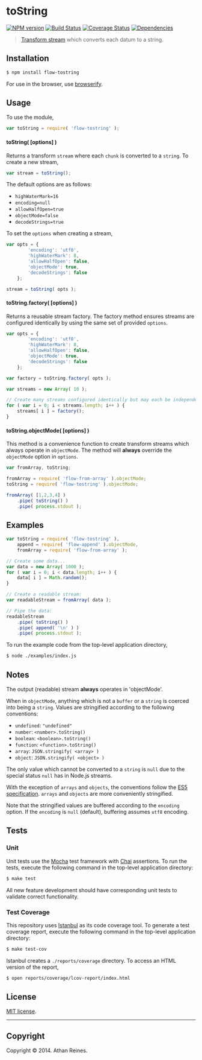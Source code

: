 toString
===
[![NPM version][npm-image]][npm-url] [![Build Status][travis-image]][travis-url] [![Coverage Status][coveralls-image]][coveralls-url] [![Dependencies][dependencies-image]][dependencies-url]

> [Transform stream](http://nodejs.org/api/stream.html#stream_class_stream_transform) which converts each datum to a string.


## Installation

``` bash
$ npm install flow-tostring
```

For use in the browser, use [browserify](https://github.com/substack/node-browserify).


## Usage

To use the module,

``` javascript
var toString = require( 'flow-tostring' );
```

#### toString( [options] )

Returns a transform `stream` where each `chunk` is converted to a `string`. To create a new stream,

``` javascript
var stream = toString();
```

The default options are as follows:
*	`highWaterMark=16`
*	`encoding=null`
*	`allowHalfOpen=true`
* 	`objectMode=false`
*	`decodeStrings=true`

To set the `options` when creating a stream,

``` javascript
var opts = {
		'encoding': 'utf8',
		'highWaterMark': 8,
		'allowHalfOpen': false,
		'objectMode': true,
		'decodeStrings': false
	};

stream = toString( opts );
```


#### toString.factory( [options] )

Returns a reusable stream factory. The factory method ensures streams are configured identically by using the same set of provided `options`.

``` javascript
var opts = {
		'encoding': 'utf8',
		'highWaterMark': 8,
		'allowHalfOpen': false,
		'objectMode': true,
		'decodeStrings': false
	};

var factory = toString.factory( opts );

var streams = new Array( 10 );

// Create many streams configured identically but may each be independently written to...
for ( var i = 0; i < streams.length; i++ ) {
	streams[ i ] = factory();
}
```


#### toString.objectMode( [options] )

This method is a convenience function to create transform streams which always operate in `objectMode`. The method will __always__ override the `objectMode` option in `options`.

``` javascript
var fromArray, toString;

fromArray = require( 'flow-from-array' ).objectMode;
toString = require( 'flow-tostring' ).objectMode;

fromArray( [1,2,3,4] )
	.pipe( toString() )
	.pipe( process.stdout );
```



## Examples

``` javascript
var toString = require( 'flow-tostring' ),
	append = require( 'flow-append' ).objectMode,
	fromArray = require( 'flow-from-array' );

// Create some data...
var data = new Array( 1000 );
for ( var i = 0; i < data.length; i++ ) {
	data[ i ] = Math.random();
}

// Create a readable stream:
var readableStream = fromArray( data );

// Pipe the data:
readableStream
	.pipe( toString() )
	.pipe( append( '\n' ) )
	.pipe( process.stdout );
```

To run the example code from the top-level application directory,

``` bash
$ node ./examples/index.js
```


## Notes

The output (readable) stream __always__ operates in 'objectMode'.

When in `objectMode`, anything which is not a `buffer` or a `string` is coerced into being a `string`. Values are stringified according to the following conventions:

*	`undefined`: `"undefined"`
*	`number`: `<number>.toString()`
*	`boolean`: `<boolean>.toString()`
*	`function`: `<function>.toString()`
*	`array`: `JSON.stringify( <array> )`
*	`object`: `JSON.stringify( <object> )`

The only value which cannot be converted to a `string` is `null` due to the special status `null` has in Node.js streams.

With the exception of `arrays` and `objects`, the conventions follow the [ES5 specification](http://es5.github.io/#x9.8). `arrays` and `objects` are more conveniently stringified.

Note that the stringified values are buffered according to the `encoding` option. If the `encoding` is `null` (default), buffering assumes `utf8` encoding. 


## Tests

### Unit

Unit tests use the [Mocha](http://visionmedia.github.io/mocha) test framework with [Chai](http://chaijs.com) assertions. To run the tests, execute the following command in the top-level application directory:

``` bash
$ make test
```

All new feature development should have corresponding unit tests to validate correct functionality.


### Test Coverage

This repository uses [Istanbul](https://github.com/gotwarlost/istanbul) as its code coverage tool. To generate a test coverage report, execute the following command in the top-level application directory:

``` bash
$ make test-cov
```

Istanbul creates a `./reports/coverage` directory. To access an HTML version of the report,

``` bash
$ open reports/coverage/lcov-report/index.html
```


## License

[MIT license](http://opensource.org/licenses/MIT). 


---
## Copyright

Copyright &copy; 2014. Athan Reines.


[npm-image]: http://img.shields.io/npm/v/flow-tostring.svg
[npm-url]: https://npmjs.org/package/flow-tostring

[travis-image]: http://img.shields.io/travis/flow-io/tostring-node/master.svg
[travis-url]: https://travis-ci.org/flow-io/tostring-node

[coveralls-image]: https://img.shields.io/coveralls/flow-io/tostring-node/master.svg
[coveralls-url]: https://coveralls.io/r/flow-io/tostring-node?branch=master

[dependencies-image]: http://img.shields.io/david/flow-io/tostring-node.svg
[dependencies-url]: https://david-dm.org/flow-io/tostring-node

[dev-dependencies-image]: http://img.shields.io/david/dev/flow-io/tostring-node.svg
[dev-dependencies-url]: https://david-dm.org/dev/flow-io/tostring-node

[github-issues-image]: http://img.shields.io/github/issues/flow-io/tostring-node.svg
[github-issues-url]: https://github.com/flow-io/tostring-node/issues